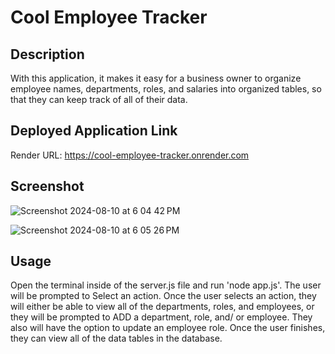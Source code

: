 # Cool Employee Tracker
## Description
With this application, it makes it easy for a business owner to organize employee names, departments, roles, and salaries into organized tables, so that they can keep track of all of their data.

## Deployed Application Link
Render URL: https://cool-employee-tracker.onrender.com 


## Screenshot
![Screenshot 2024-08-10 at 6 04 42 PM](https://github.com/user-attachments/assets/90fa7859-ea11-4a52-9922-40075a9cae7d)

![Screenshot 2024-08-10 at 6 05 26 PM](https://github.com/user-attachments/assets/1b61ad6d-7c8f-465c-9109-d14d37b21458)


## Usage 
Open the terminal inside of the server.js file and run 'node app.js'. The user will be prompted to Select an action. Once the user selects an action, they will either be able to view all of the departments, roles, and employees, or they will be prompted to ADD a department, role, and/ or employee. They also will have the option to update an employee role. Once the user finishes, they can view all of the data tables in the database.
